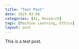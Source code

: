 ```yaml
---
title: "Test Post"
date: 2025-03-08
categories: [AI, Research]
tags: [Machine Learning, Ethics]
layout: post
---
```

This is a test post.
